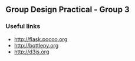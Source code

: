## Group Design Practical - Group 3

### Useful links
* http://flask.pocoo.org
* http://bottlepy.org
* http://d3js.org
